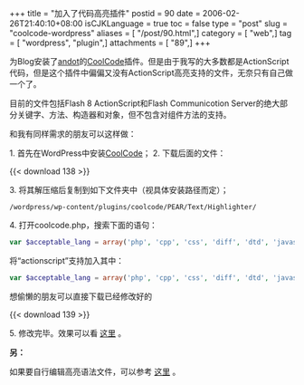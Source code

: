 +++
title = "加入了代码高亮插件"
postid = 90
date = 2006-02-26T21:40:10+08:00
isCJKLanguage = true
toc = false
type = "post"
slug = "coolcode-wordpress"
aliases = [ "/post/90.html",]
category = [ "web",]
tag = [ "wordpress", "plugin",]
attachments = [ "89",]
+++


为Blog安装了[andot](http://www.CoolCode.CN)的[CoolCode](http://www.coolcode.cn/?p=26)插件。但是由于我写的大多数都是ActionScript代码，但是这个插件中偏偏又没有ActionScript高亮支持的文件，无奈只有自己做一个了。  

目前的文件包括Flash 8 ActionScript和Flash Communicotion Server的绝大部分关键字、方法、构造器和对象，但不包含对组件方法的支持。

和我有同样需求的朋友可以这样做：

1\.  首先在WordPress中安装[CoolCode](http://www.coolcode.org/?p=26)；
2\.  下载后面的文件：

{{< download 138 >}}

3\.  将其解压缩后复制到如下文件夹中（视具体安装路径而定）；

```
/wordpress/wp-content/plugins/coolcode/PEAR/Text/Highlighter/
```
4\.  打开coolcode.php，搜索下面的语句：

``` php
var $acceptable_lang = array('php', 'cpp', 'css', 'diff', 'dtd', 'javascript', 'html', 'mysql', 'perl', 'python', 'ruby', 'sql', 'xml', 'java');
```

将“actionscript”支持加入其中：

``` php
var $acceptable_lang = array('php', 'cpp', 'css', 'diff', 'dtd', 'javascript', 'actionscript', 'html', 'mysql', 'perl', 'python', 'ruby', 'sql', 'xml', 'java');
```

想偷懒的朋友可以直接下载已经修改好的 

{{< download 139 >}}

5\.  修改完毕。效果可以看 [这里](https://blog.zengrong.net/post/29.html) 。

**另：**

如果要自行编辑高亮语法文件，可以参考 [这里](http://pear.php.net/package/Text_Highlighter) 。

